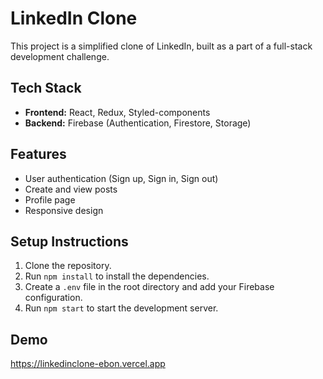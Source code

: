 # LinkedIn Clone

This project is a simplified clone of LinkedIn, built as a part of a full-stack development challenge.

## Tech Stack

- **Frontend:** React, Redux, Styled-components
- **Backend:** Firebase (Authentication, Firestore, Storage)

## Features

- User authentication (Sign up, Sign in, Sign out)
- Create and view posts
- Profile page
- Responsive design

## Setup Instructions

1.  Clone the repository.
2.  Run `npm install` to install the dependencies.
3.  Create a `.env` file in the root directory and add your Firebase configuration.
4.  Run `npm start` to start the development server.

## Demo

https://linkedinclone-ebon.vercel.app


